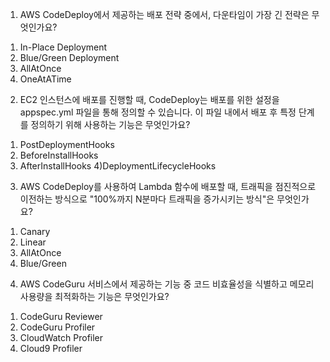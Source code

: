 1. AWS CodeDeploy에서 제공하는 배포 전략 중에서, 다운타임이 가장 긴 전략은 무엇인가요?

1) In-Place Deployment
2) Blue/Green Deployment
3) AllAtOnce
4) OneAtATime

2. EC2 인스턴스에 배포를 진행할 때, CodeDeploy는 배포를 위한 설정을 appspec.yml 파일을 통해 정의할 수 있습니다. 이 파일 내에서 배포 후 특정 단계를 정의하기 위해 사용하는 기능은 무엇인가요?

1) PostDeploymentHooks
2) BeforeInstallHooks
3) AfterInstallHooks
4)DeploymentLifecycleHooks

3. AWS CodeDeploy를 사용하여 Lambda 함수에 배포할 때, 트래픽을 점진적으로 이전하는 방식으로 "100%까지 N분마다 트래픽을 증가시키는 방식"은 무엇인가요?

1) Canary
2) Linear
3) AllAtOnce
4) Blue/Green

4. AWS CodeGuru 서비스에서 제공하는 기능 중 코드 비효율성을 식별하고 메모리 사용량을 최적화하는 기능은 무엇인가요?

1) CodeGuru Reviewer
2) CodeGuru Profiler
3) CloudWatch Profiler
4) Cloud9 Profiler
